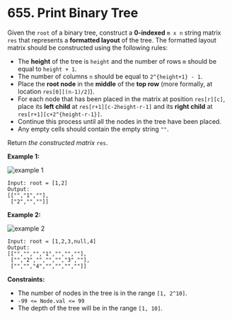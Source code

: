 # 655. Print Binary Tree

Given the `root` of a binary tree, construct a **0-indexed** `m x n` string matrix `res` that represents a **formatted layout** of the tree. The formatted layout matrix should be constructed using the following rules:

- The **height** of the tree is `height` and the number of rows `m` should be equal to `height + 1`.
- The number of columns `n` should be equal to `2^{height+1} - 1`.
- Place the **root node** in the **middle** of the **top row** (more formally, at location `res[0][(n-1)/2]`).
- For each node that has been placed in the matrix at position `res[r][c]`, place its **left child** at `res[r+1][c-2height-r-1]` and its **right child** at `res[r+1][c+2^{height-r-1}]`.
- Continue this process until all the nodes in the tree have been placed.
- Any empty cells should contain the empty string `""`.

Return *the constructed matrix* `res`.

**Example 1:**

![example 1](https://assets.leetcode.com/uploads/2021/05/03/print1-tree.jpg)

```()
Input: root = [1,2]
Output: 
[["","1",""],
 ["2","",""]]
```

**Example 2:**

![example 2](https://assets.leetcode.com/uploads/2021/05/03/print2-tree.jpg)

```()
Input: root = [1,2,3,null,4]
Output: 
[["","","","1","","",""],
 ["","2","","","","3",""],
 ["","","4","","","",""]]
```

**Constraints:**

- The number of nodes in the tree is in the range `[1, 2^10]`.
- `-99 <= Node.val <= 99`
- The depth of the tree will be in the range `[1, 10]`.

